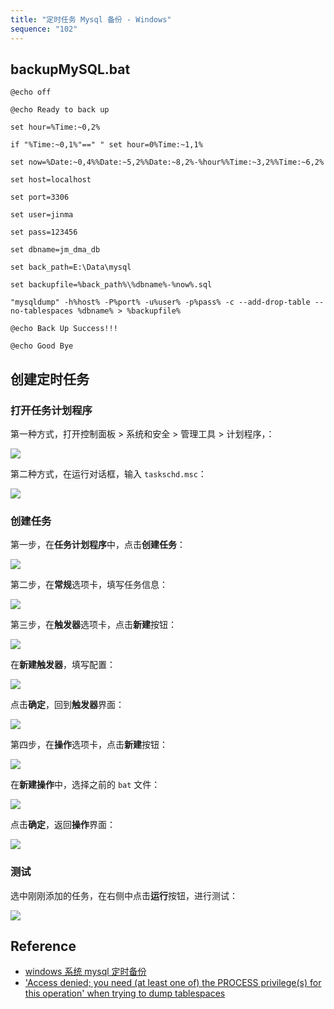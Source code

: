 ```yaml
---
title: "定时任务 Mysql 备份 - Windows"
sequence: "102"
---
```


## backupMySQL.bat

```text
@echo off

@echo Ready to back up

set hour=%Time:~0,2%

if "%Time:~0,1%"==" " set hour=0%Time:~1,1%

set now=%Date:~0,4%%Date:~5,2%%Date:~8,2%-%hour%%Time:~3,2%%Time:~6,2%

set host=localhost

set port=3306

set user=jinma

set pass=123456

set dbname=jm_dma_db

set back_path=E:\Data\mysql

set backupfile=%back_path%\%dbname%-%now%.sql

"mysqldump" -h%host% -P%port% -u%user% -p%pass% -c --add-drop-table --no-tablespaces %dbname% > %backupfile%

@echo Back Up Success!!!

@echo Good Bye
```

## 创建定时任务

### 打开任务计划程序

第一种方式，打开控制面板 > 系统和安全 > 管理工具 > 计划程序，：

![](/assets/images/db/mysql/windows-control-panel-task-schedule.png)

第二种方式，在运行对话框，输入 `taskschd.msc`：

![](/assets/images/db/mysql/windows-run-taskched-msc.png)


### 创建任务

第一步，在**任务计划程序**中，点击**创建任务**：

![](/assets/images/db/mysql/taskschd-new-task.png)

第二步，在**常规**选项卡，填写任务信息：

![](/assets/images/db/mysql/taskschd-new-task-detail.png)

第三步，在**触发器**选项卡，点击**新建**按钮：

![](/assets/images/db/mysql/taskschd-new-task-trigger.png)

在**新建触发器**，填写配置：

![](/assets/images/db/mysql/taskschd-new-task-trigger-detail.png)

点击**确定**，回到**触发器**界面：

![](/assets/images/db/mysql/taskschd-new-task-trigger-complete.png)

第四步，在**操作**选项卡，点击**新建**按钮：

![](/assets/images/db/mysql/taskschd-new-task-operation.png)

在**新建操作**中，选择之前的 `bat` 文件：

![](/assets/images/db/mysql/taskschd-new-task-operation-detail.png)

点击**确定**，返回**操作**界面：

![](/assets/images/db/mysql/taskschd-new-task-operation-complete.png)

### 测试

选中刚刚添加的任务，在右侧中点击**运行**按钮，进行测试：

![](/assets/images/db/mysql/taskschd-run.png)


## Reference

- [windows 系统 mysql 定时备份](https://blog.csdn.net/qq_41512902/article/details/125564186)
- ['Access denied; you need (at least one of) the PROCESS privilege(s) for this operation' when trying to dump tablespaces](https://dba.stackexchange.com/questions/271981/access-denied-you-need-at-least-one-of-the-process-privileges-for-this-ope)
